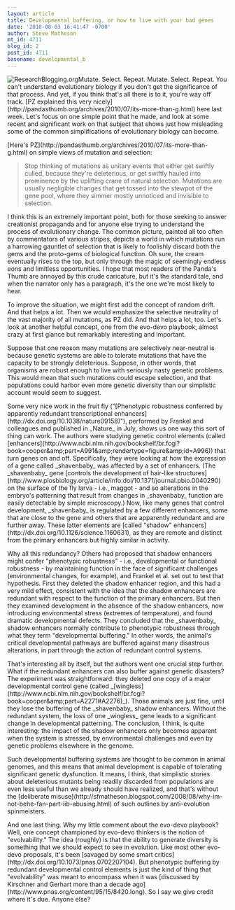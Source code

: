 ```yaml
---
layout: article
title: Developmental buffering, or how to live with your bad genes
date: '2010-08-03 16:41:47 -0700'
author: Steve Matheson
mt_id: 4711
blog_id: 2
post_id: 4711
basename: developmental_b
---
```

<a href="http://www.researchblogging.org"><img src="http://www.researchblogging.org/public/citation_icons/rb2_large_gray.png" alt="ResearchBlogging.org" style="float:left;" /></a>

<p>Mutate. Select. Repeat. Mutate. Select. Repeat. You can't understand evolutionary biology if you don't get the significance of that process. And yet, if you think that's all there is to it, you're way off track. [PZ explained this very nicely](http://pandasthumb.org/archives/2010/07/its-more-than-g.html) here last week. Let's focus on one simple point that he made, and look at some recent and significant work on that subject that shows just how misleading some of the common simplifications of evolutionary biology can become.</p>


<p>[Here's PZ](http://pandasthumb.org/archives/2010/07/its-more-than-g.html) on simple views of mutation and selection:</p>

> <p>Stop thinking of mutations as unitary events that either get swiftly culled, because they're deleterious, or get swiftly hauled into prominence by the uplifting crane of natural selection. Mutations are usually negligible changes that get tossed into the stewpot of the gene pool, where they simmer mostly unnoticed and invisible to selection.</p>


<p>I think this is an extremely important point, both for those seeking to answer creationist propaganda and for anyone else trying to understand the process of evolutionary change. The common picture, painted all too often by commentators of various stripes, depicts a world in which mutations run a harrowing gauntlet of selection  that is likely to foolishly discard both the gems and the proto-gems of biological function. Oh sure, the cream eventually rises to the top, but only through the magic of seemingly endless eons and limitless opportunities.  I hope that most readers of the Panda's Thumb are annoyed by this crude caricature, but it's the standard tale, and when the narrator only has a paragraph, it's the one we're most likely to hear.</p>


<p>To improve the situation, we might first add the concept of random drift. And that helps a lot. Then we would emphasize the selective neutrality of the vast majority of all mutations, as PZ did. And that helps a lot, too. Let's look at another helpful concept, one from the evo-devo playbook, almost crazy at first glance but remarkably interesting and important.</p>


<p>Suppose that one reason many mutations are selectively near-neutral is because genetic systems are able to tolerate mutations that have the capacity to be strongly deleterious. Suppose, in other words, that organisms are robust enough to live with seriously nasty genetic problems. This would mean that such mutations could escape selection, and that populations could harbor even more genetic diversity than our simplistic account would seem to suggest.</p>


<p>Some very nice work in the fruit fly ("[Phenotypic robustness conferred by apparently redundant transcriptional enhancers](http://dx.doi.org/10.1038/nature09158)"), performed by Frankel and colleagues and published in _Nature_ in July, shows us one way this sort of thing can work. The authors were studying genetic control elements (called [enhancers](http://www.ncbi.nlm.nih.gov/bookshelf/br.fcgi?book=cooper&amp;amp;part=A991&amp;amp;rendertype=figure&amp;amp;id=A996)) that turn genes on and off. Specifically, they were looking at how the expression of a gene called _shavenbaby_ was affected by a set of enhancers. (The _shavenbaby_ gene [controls the development of hair-like structures](http://www.plosbiology.org/article/info:doi/10.1371/journal.pbio.0040290) on the surface of the fly larva - i.e., maggot - and so alterations in the embryo's patterning that result from changes in _shavenbaby_ function are easily detectable by simple microscopy.) Now, like many genes that control development, _shavenbaby_ is regulated by a few different enhancers, some that are close to the gene and others that are apparently redundant and are further away. These latter elements are [called "shadow" enhancers](http://dx.doi.org/10.1126/science.1160631), as they are remote and distinct from the primary enhancers but highly similar in activity.</p>


<p>Why all this redundancy? Others had proposed that shadow enhancers might confer "phenotypic robustness" - i.e., developmental or functional robustness - by maintaining function in the face of significant challenges (environmental changes, for example), and Frankel et al. set out to test that hypothesis. First they deleted the shadow enhancer region, and this had a very mild effect, consistent with the idea that the shadow enhancers are redundant with respect to the function of the primary enhancers. But then they examined development in the absence of the shadow enhancers, now introducing environmental stress (extremes of temperature), and found dramatic developmental defects. They concluded that the _shavenbaby_ shadow enhancers normally contribute to phenotypic robustness through what they term "developmental buffering." In other words, the animal's critical developmental pathways are buffered against many disastrous alterations, in part through the action of redundant control systems.</p>


<p>That's interesting all by itself, but the authors went one crucial step further. What if the redundant enhancers can also buffer against genetic disasters? The experiment was straightforward: they deleted one copy of a major developmental control gene (called _[wingless](http://www.ncbi.nlm.nih.gov/bookshelf/br.fcgi?book=cooper&amp;amp;part=A2271#A2276)_). Those animals are just fine, until they lose the buffering of the _shavenbaby_ shadow enhancers. Without the redundant system, the loss of one _wingless_ gene leads to a significant change in developmental patterning. The conclusion, I think, is quite interesting: the impact of the shadow enhancers only becomes apparent when the system is stressed, by environmental challenges and even by genetic problems elsewhere in the genome.</p>


<p>Such developmental buffering systems are thought to be common in animal genomes, and this means that animal development is capable of tolerating significant genetic dysfunction. It means, I think, that simplistic stories about deleterious mutants being readily discarded from populations are even less useful than we already should have realized, and that's without the [deliberate misuse](http://sfmatheson.blogspot.com/2008/08/why-im-not-behe-fan-part-iib-abusing.html) of such outlines by anti-evolution spinmeisters.</p>


<p>And one last thing. Why my little comment about the evo-devo playbook? Well, one concept championed by evo-devo thinkers is the notion of "evolvability." The idea (roughly) is that the ability to generate diversity is something that we should expect to see in evolution. Like most other evo-devo proposals, it's been [savaged by some smart critics](http://dx.doi.org/10.1073/pnas.0702207104). But phenotypic buffering by redundant developmental control elements is just the kind of thing that "evolvability" was meant to encompass when it was [discussed by Kirschner and Gerhart more than a decade ago](http://www.pnas.org/content/95/15/8420.long). So I say we give credit where it's due. Anyone else?</p>
